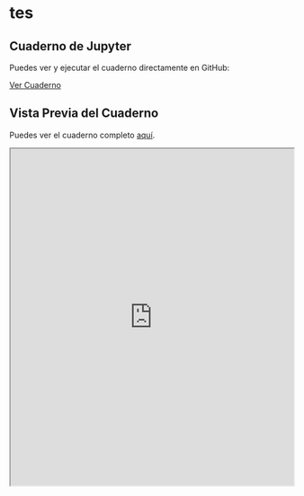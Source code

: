 # tes

## Cuaderno de Jupyter

Puedes ver y ejecutar el cuaderno directamente en GitHub:

[Ver Cuaderno](FotoEmocion__Cancion.ipynb)


## Vista Previa del Cuaderno

Puedes ver el cuaderno completo [aquí](URL_GENERADA_POR_NBVIEWER).

<iframe src="https://nbviewer.org/github/jona-bustos/tes/blob/main/FotoEmocion__Cancion.ipynb" width="100%" height="600px">
</iframe>
